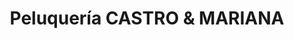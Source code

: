 ---
title: "Peluquería CASTRO & MARIANA"
url: /castello-de-la-plana/peluqueria-castro-y-mariana/
shop: peluquería
---